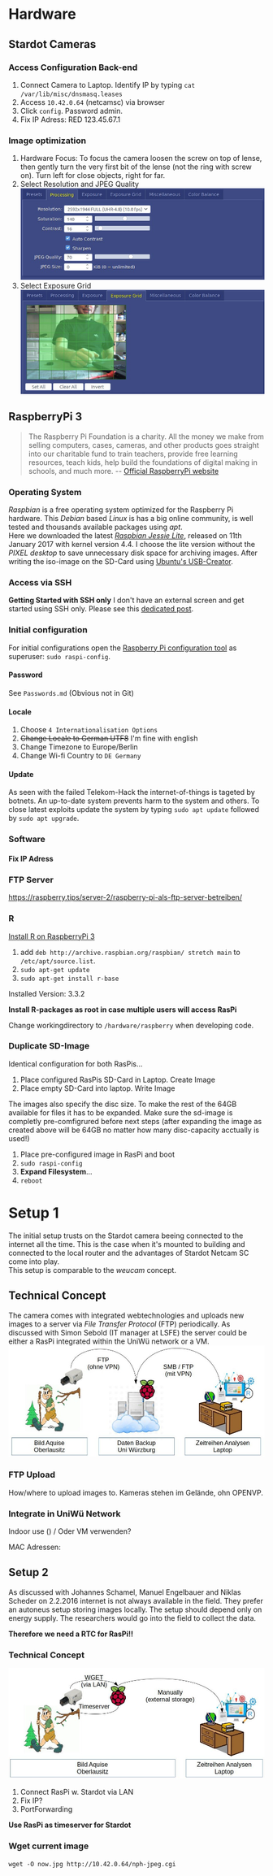 # Hardware



## Stardot Cameras


### Access Configuration Back-end
1. Connect Camera to Laptop. Identify IP by typing `cat /var/lib/misc/dnsmasq.leases`
2. Access `10.42.0.64` (netcamsc) via browser
3. Click `config`. Password admin.
4. Fix IP Adress: RED 123.45.67.1


### Image optimization
1. Hardware Focus: To focus the camera loosen the screw on top of lense, then gently turn the very first bit of the lense (not the ring with screw on). Turn left for close objects, right for far.  
2. Select Resolution and JPEG Quality  
![Screenshot](./stardot/stardot_image-configuration.jpg)  
3. Select Exposure Grid ![Screenshot](./stardot/stardot_image-exposuregrid.jpg)  



## RaspberryPi 3
> The Raspberry Pi Foundation is a charity. All the money we make from selling computers, cases, cameras, and other products goes straight into our charitable fund to train teachers, provide free learning resources, teach kids, help build the foundations of digital making in schools, and much more.
> -- [Official RaspberryPi website](www.raspberrypi.org/)


### Operating System
*Raspbian* is a free operating system optimized for the Raspberry Pi hardware. This *Debian* based *Linux* is has a big online community, is well tested and thousands available packages using *apt*.  
Here we downloaded the latest [*Raspbian Jessie Lite*](https://www.raspberrypi.org/downloads/raspbian/), released on 11th January 2017 with kernel version 4.4. I choose the lite version without the *PIXEL desktop* to save unnecessary disk space for archiving images. After writing the iso-image on the SD-Card using [Ubuntu's USB-Creator](https://wiki.ubuntuusers.de/Live-USB/#USB-Creator-Startmedienersteller).  


### Access via SSH

**Getting Started with SSH only**
I don't have an external screen and get started using SSH only. Please see this [dedicated post](./raspberry/getting_started_ssh_only.md).  


### Initial configuration
For initial configurations open the [Raspberry Pi configuration tool](https://www.raspberrypi.org/documentation/configuration/raspi-config.md) as superuser: `sudo raspi-config`.  

#### Password
See `Passwords.md` (Obvious not in Git)  

#### Locale
1. Choose `4 Internationalisation Options`
2. ~~Change Locale to German UTF8~~ I'm fine with english
3. Change Timezone to Europe/Berlin
4. Change Wi-fi Country to `DE Germany`

#### Update
As seen with the failed Telekom-Hack the internet-of-things is tageted  by botnets. An up-to-date system prevents harm to the system and others. To close latest exploits update the system by typing `sudo apt update` followed by `sudo apt upgrade`.


### Software

#### **Fix IP Adress**


### FTP Server
https://raspberry.tips/server-2/raspberry-pi-als-ftp-server-betreiben/



### R


[Install R on RaspberryPi 3](http://raspberrypi.stackexchange.com/a/55216)

1. add `deb http://archive.raspbian.org/raspbian/ stretch main` to `/etc/apt/source.list`.
2. `sudo apt-get update`
3. `sudo apt-get install r-base`

Installed Version: 3.3.2

**Install R-packages as root in case multiple users will access RasPi**

Change workingdirectory to `/hardware/raspberry` when developing code.  


### Duplicate SD-Image
Identical configuration for both RasPis...  

1. Place configured RasPis SD-Card in Laptop. Create Image
2. Place empty SD-Card into laptop. Write Image

The images also specify the disc size. To make the rest of the 64GB available for files it has to be expanded. Make sure the sd-image is completly pre-comfigrured before next steps (after expanding the image as created above will be 64GB no matter how many disc-capacity acctually is used!)

1. Place pre-configured image in RasPi and boot
2. `sudo raspi-config`
3. **Expand Filesystem**...
4. `reboot`




# Setup 1
The initial setup trusts on the Stardot camera beeing connected to the internet all the time. This is the case when it's mounted to building and connected to the local router and the advantages of Stardot Netcam SC come into play.  
This setup is comparable to the *weucam* concept.  


## Technical Concept
The camera comes with integrated webtechnologies and uploads new images to a server via *File Transfer Protocol* (FTP) periodically. As discussed with Simon Sebold (IT manager at LSFE) the server could be either a RasPi integrated within the UniWü network or a VM.   
![](./setup1_concept.jpg)


### FTP Upload
How/where to upload images to. Kameras stehen im Gelände, ohn OPENVP.


### Integrate in UniWü Network
Indoor use () / Oder VM verwenden?

MAC Adressen:




## Setup 2
As discussed with Johannes Schamel, Manuel Engelbauer and Niklas Scheder on 2.2.2016 internet is not always available in the field. They prefer an autoneus setup storing images locally. The setup should depend only on energy supply. The researchers would go into the field to collect the data.  

**Therefore we need a RTC for RasPi!!**

### Technical Concept
![](./setup2_concept.jpg)

1. Connect RasPi w. Stardot via LAN
2. Fix IP?
3. PortForwarding 

**Use RasPi as timeserver for Stardot**

### Wget current image
`wget -O now.jpg http://10.42.0.64/nph-jpeg.cgi`

